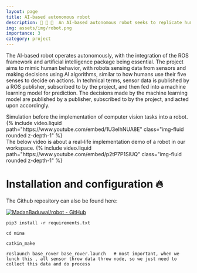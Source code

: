 ```yaml
---
layout: page
title: AI-based autonomous robot
description: 🤖 🦾 🦿  An AI-based autonomous robot seeks to replicate human behavior using computer vision.
img: assets/img/robot.png
importance: 3
category: project
---
```


The AI-based robot operates autonomously, with the integration of the ROS framework and artificial intelligence package being essential. The project aims to mimic human behavior, with robots sensing data from sensors and making decisions using AI algorithms, similar to how humans use their five senses to decide on actions. In technical terms, sensor data is published by a ROS publisher, subscribed to by the project, and then fed into a machine learning model for prediction. The decisions made by the machine learning model are published by a publisher, subscribed to by the project, and acted upon accordingly.


<div class="row mt-3">
    <div class="col-sm mt-3 mt-md-0">
       <span>Simulation before the implementation of computer vision tasks into a robot. </span>
        {% include video.liquid path="https://www.youtube.com/embed/1U3eIhNUA8E" class="img-fluid rounded z-depth-1" %}
    </div>
    <div class="col-sm mt-3 mt-md-0">
        <span> The below video is about a real-life implementation demo of a robot in our workspace.</span>
        {% include video.liquid path="https://www.youtube.com/embed/p2tP7P1SlUQ" class="img-fluid rounded z-depth-1" %}
    </div>
</div>


# Installation and configuration 🔥

The Github repository can also be found here:

[![MadanBaduwal/robot - GitHub](https://gh-card.dev/repos/MadanBaduwal/robot.svg)](https://github.com/MadanBaduwal/robot)

```shell
pip3 install -r requirements.txt

cd mina

catkin_make

roslaunch base_rover base_rover.launch   # most important, when we lunch this , all sensor throw data throw node, so we just need to collect this data and do process
```